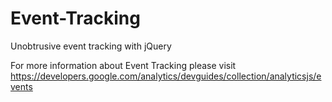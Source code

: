 Event-Tracking
==============

Unobtrusive event tracking with jQuery

For more information about Event Tracking please visit https://developers.google.com/analytics/devguides/collection/analyticsjs/events
